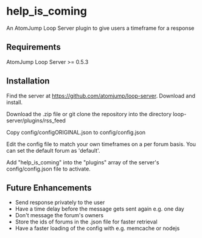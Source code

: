 # help_is_coming
An AtomJump Loop Server plugin to give users a timeframe for a response


## Requirements

AtomJump Loop Server >= 0.5.3


## Installation

Find the server at https://github.com/atomjump/loop-server. Download and install.

Download the .zip file or git clone the repository into the directory loop-server/plugins/rss_feed

Copy config/configORIGINAL.json to config/config.json

Edit the config file to match your own timeframes on a per forum basis. You can set the default forum as 'default'.

Add "help_is_coming" into the "plugins" array of the server's config/config.json file to activate.

## Future Enhancements

* Send response privately to the user
* Have a time delay before the message gets sent again e.g. one day
* Don't message the forum's owners
* Store the ids of forums in the .json file for faster retrieval
* Have a faster loading of the config with e.g. memcache or nodejs
